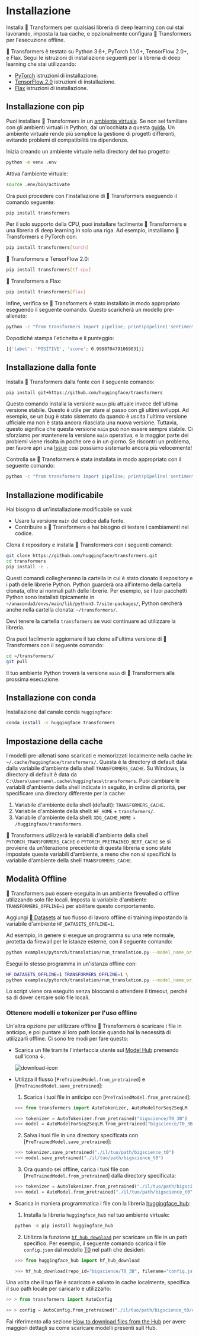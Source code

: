 <!---
Copyright 2022 The HuggingFace Team. All rights reserved.

Licensed under the Apache License, Version 2.0 (the "License");
you may not use this file except in compliance with the License.
You may obtain a copy of the License at

    http://www.apache.org/licenses/LICENSE-2.0

Unless required by applicable law or agreed to in writing, software
distributed under the License is distributed on an "AS IS" BASIS,
WITHOUT WARRANTIES OR CONDITIONS OF ANY KIND, either express or implied.
See the License for the specific language governing permissions and
limitations under the License.

⚠️ Note that this file is in Markdown but contain specific syntax for our doc-builder (similar to MDX) that may not be
rendered properly in your Markdown viewer.

-->

# Installazione

Installa 🤗 Transformers per qualsiasi libreria di deep learning con cui stai lavorando, imposta la tua cache, e opzionalmente configura 🤗 Transformers per l'esecuzione offline.

🤗 Transformers è testato su Python 3.6+, PyTorch 1.1.0+, TensorFlow 2.0+, e Flax. Segui le istruzioni di installazione seguenti per la libreria di deep learning che stai utilizzando:

* [PyTorch](https://pytorch.org/get-started/locally/) istruzioni di installazione.
* [TensorFlow 2.0](https://www.tensorflow.org/install/pip) istruzioni di installazione.
* [Flax](https://flax.readthedocs.io/en/latest/) istruzioni di installazione.

## Installazione con pip

Puoi installare 🤗 Transformers in un [ambiente virtuale](https://docs.python.org/3/library/venv.html). Se non sei familiare con gli ambienti virtuali in Python, dai un'occhiata a questa [guida](https://packaging.python.org/guides/installing-using-pip-and-virtual-environments/). Un ambiente virtuale rende più semplice la gestione di progetti differenti, evitando problemi di compatibilità tra dipendenze.

Inizia creando un ambiente virtuale nella directory del tuo progetto:

```bash
python -m venv .env
```

Attiva l'ambiente virtuale:

```bash
source .env/bin/activate
```

Ora puoi procedere con l'installazione di 🤗 Transformers eseguendo il comando seguente:

```bash
pip install transformers
```

Per il solo supporto della CPU, puoi installare facilmente 🤗 Transformers e una libreria di deep learning in solo una riga. Ad esempio, installiamo 🤗 Transformers e PyTorch con:

```bash
pip install transformers[torch]
```

🤗 Transformers e TensorFlow 2.0:

```bash
pip install transformers[tf-cpu]
```

🤗 Transformers e Flax:

```bash
pip install transformers[flax]
```

Infine, verifica se 🤗 Transformers è stato installato in modo appropriato eseguendo il seguente comando. Questo scaricherà un modello pre-allenato:

```bash
python -c "from transformers import pipeline; print(pipeline('sentiment-analysis')('we love you'))"
```

Dopodiché stampa l'etichetta e il punteggio:

```bash
[{'label': 'POSITIVE', 'score': 0.9998704791069031}]
```

## Installazione dalla fonte

Installa 🤗 Transformers dalla fonte con il seguente comando:

```bash
pip install git+https://github.com/huggingface/transformers
```

Questo comando installa la versione `main` più attuale invece dell'ultima versione stabile. Questo è utile per stare al passo con gli ultimi sviluppi. Ad esempio, se un bug è stato sistemato da quando è uscita l'ultima versione ufficiale ma non è stata ancora rilasciata una nuova versione. Tuttavia, questo significa che questa versione `main` può non essere sempre stabile. Ci sforziamo per mantenere la versione `main` operativa, e la maggior parte dei problemi viene risolta in poche ore o in un giorno. Se riscontri un problema, per favore apri una [Issue](https://github.com/huggingface/transformers/issues) così possiamo sistemarlo ancora più velocemente!

Controlla se 🤗 Transformers è stata installata in modo appropriato con il seguente comando:

```bash
python -c "from transformers import pipeline; print(pipeline('sentiment-analysis')('I love you'))"
```

## Installazione modificabile

Hai bisogno di un'installazione modificabile se vuoi:

* Usare la versione `main` del codice dalla fonte.
* Contribuire a 🤗 Transformers e hai bisogno di testare i cambiamenti nel codice.

Clona il repository e installa 🤗 Transformers con i seguenti comandi:

```bash
git clone https://github.com/huggingface/transformers.git
cd transformers
pip install -e .
```

Questi comandi collegheranno la cartella in cui è stato clonato il repository e i path delle librerie Python. Python guarderà ora all'interno della cartella clonata, oltre ai normali path delle librerie. Per esempio, se i tuoi pacchetti Python sono installati tipicamente in `~/anaconda3/envs/main/lib/python3.7/site-packages/`, Python cercherà anche nella cartella clonata: `~/transformers/`.

<Tip warning={true}>

Devi tenere la cartella `transformers` se vuoi continuare ad utilizzare la libreria.

</Tip>

Ora puoi facilmente aggiornare il tuo clone all'ultima versione di 🤗 Transformers con il seguente comando:

```bash
cd ~/transformers/
git pull
```

Il tuo ambiente Python troverà la versione `main` di 🤗 Transformers alla prossima esecuzione.

## Installazione con conda

Installazione dal canale conda `huggingface`:

```bash
conda install -c huggingface transformers
```

## Impostazione della cache

I modelli pre-allenati sono scaricati e memorizzati localmente nella cache in: `~/.cache/huggingface/transformers/`. Questa è la directory di default data dalla variabile d'ambiente della shell `TRANSFORMERS_CACHE`. Su Windows, la directory di default è data da `C:\Users\username\.cache\huggingface\transformers`. Puoi cambiare le variabili d'ambiente della shell indicate in seguito, in ordine di priorità, per specificare una directory differente per la cache:

1. Variabile d'ambiente della shell (default): `TRANSFORMERS_CACHE`.
2. Variabile d'ambiente della shell: `HF_HOME` + `transformers/`.
3. Variabile d'ambiente della shell: `XDG_CACHE_HOME` + `/huggingface/transformers`.

<Tip>

🤗 Transformers utilizzerà le variabili d'ambiente della shell `PYTORCH_TRANSFORMERS_CACHE` o `PYTORCH_PRETRAINED_BERT_CACHE` se si proviene da un'iterazione precedente di questa libreria e sono state impostate queste variabili d'ambiente, a meno che non si specifichi la variabile d'ambiente della shell `TRANSFORMERS_CACHE`.

</Tip>

## Modalità Offline

🤗 Transformers può essere eseguita in un ambiente firewalled o offline utilizzando solo file locali. Imposta la variabile d'ambiente `TRANSFORMERS_OFFLINE=1` per abilitare questo comportamento.

<Tip>

Aggiungi [🤗 Datasets](https://huggingface.co/docs/datasets/) al tuo flusso di lavoro offline di training impostando la variabile d'ambiente `HF_DATASETS_OFFLINE=1`.

</Tip>

Ad esempio, in genere si esegue un programma su una rete normale, protetta da firewall per le istanze esterne, con il seguente comando:

```bash
python examples/pytorch/translation/run_translation.py --model_name_or_path t5-small --dataset_name wmt16 --dataset_config ro-en ...
```

Esegui lo stesso programma in un'istanza offline con:

```bash
HF_DATASETS_OFFLINE=1 TRANSFORMERS_OFFLINE=1 \
python examples/pytorch/translation/run_translation.py --model_name_or_path t5-small --dataset_name wmt16 --dataset_config ro-en ...
```

Lo script viene ora eseguito senza bloccarsi o attendere il timeout, perché sa di dover cercare solo file locali.

### Ottenere modelli e tokenizer per l'uso offline

Un'altra opzione per utilizzare offline 🤗 Transformers è scaricare i file in anticipo, e poi puntare al loro path locale quando hai la necessità di utilizzarli offline. Ci sono tre modi per fare questo:

* Scarica un file tramite l'interfaccia utente sul [Model Hub](https://huggingface.co/models) premendo sull'icona ↓.

    ![download-icon](https://huggingface.co/datasets/huggingface/documentation-images/resolve/main/download-icon.png)

* Utilizza il flusso [`PreTrainedModel.from_pretrained`] e [`PreTrainedModel.save_pretrained`]:

    1. Scarica i tuoi file in anticipo con [`PreTrainedModel.from_pretrained`]:

    ```py
    >>> from transformers import AutoTokenizer, AutoModelForSeq2SeqLM

    >>> tokenizer = AutoTokenizer.from_pretrained("bigscience/T0_3B")
    >>> model = AutoModelForSeq2SeqLM.from_pretrained("bigscience/T0_3B")
    ```

    2. Salva i tuoi file in una directory specificata con [`PreTrainedModel.save_pretrained`]:

    ```py
    >>> tokenizer.save_pretrained("./il/tuo/path/bigscience_t0")
    >>> model.save_pretrained("./il/tuo/path/bigscience_t0")
    ```

    3. Ora quando sei offline, carica i tuoi file con [`PreTrainedModel.from_pretrained`] dalla directory specificata:

    ```py
    >>> tokenizer = AutoTokenizer.from_pretrained("./il/tuo/path/bigscience_t0")
    >>> model = AutoModel.from_pretrained("./il/tuo/path/bigscience_t0")
    ```

* Scarica in maniera programmatica i file con la libreria [huggingface_hub](https://github.com/huggingface/huggingface_hub/tree/main/src/huggingface_hub):

    1. Installa la libreria `huggingface_hub` nel tuo ambiente virtuale:

    ```bash
    python -m pip install huggingface_hub
    ```

    2. Utilizza la funzione [`hf_hub_download`](https://huggingface.co/docs/hub/adding-a-library#download-files-from-the-hub) per scaricare un file in un path specifico. Per esempio, il seguente comando scarica il file `config.json` dal modello [T0](https://huggingface.co/bigscience/T0_3B) nel path che desideri:

    ```py
    >>> from huggingface_hub import hf_hub_download

    >>> hf_hub_download(repo_id="bigscience/T0_3B", filename="config.json", cache_dir="./il/tuo/path/bigscience_t0")
    ```

Una volta che il tuo file è scaricato e salvato in cache localmente, specifica il suo path locale per caricarlo e utilizzarlo:

```py
>> > from transformers import AutoConfig

>> > config = AutoConfig.from_pretrained("./il/tuo/path/bigscience_t0/config.json")
```

<Tip>

Fai riferimento alla sezione [How to download files from the Hub](https://huggingface.co/docs/hub/how-to-downstream) per avere maggiori dettagli su come scaricare modelli presenti sull Hub.

</Tip>